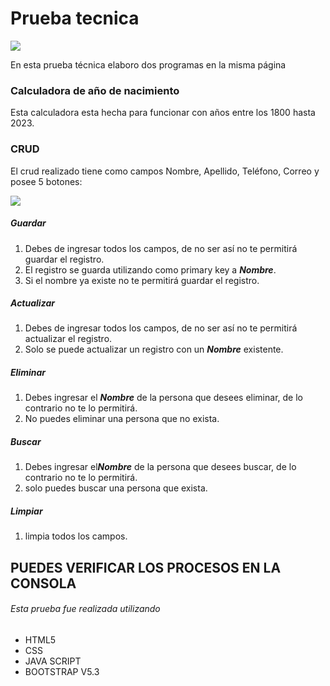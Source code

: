 # Prueba tecnica 
![](https://firebasestorage.googleapis.com/v0/b/pruebas-adcc0.appspot.com/o/image-removebg-preview.png?alt=media&token=2957a1e5-cd8c-4f39-bc7e-1ebb1b1587de)

En esta prueba técnica elaboro dos programas en la misma página

### Calculadora de año de nacimiento

Esta calculadora  esta hecha para funcionar con años entre los 1800 hasta 2023.

### CRUD

El crud realizado tiene como campos Nombre, Apellido, Teléfono, Correo y posee 5 botones:

![](https://firebasestorage.googleapis.com/v0/b/pruebas-adcc0.appspot.com/o/Captura%20de%20pantalla%202023-04-19%20125244.png?alt=media&token=f9462044-788a-4710-bf62-17949499a6a9)

##### Guardar 
1.  Debes de ingresar todos los campos, de no ser así no te permitirá guardar el registro.
2. El registro se guarda utilizando como primary key a ***Nombre***.
3. Si el nombre ya existe no te permitirá guardar el registro.

##### Actualizar
1. Debes de ingresar todos los campos, de no ser así no te permitirá actualizar el registro.
2. Solo se puede actualizar un registro con un ***Nombre*** existente.

##### Eliminar
1. Debes ingresar el ***Nombre*** de la persona que desees eliminar, de lo contrario no te lo permitirá.
2. No puedes eliminar una persona que no exista.
##### Buscar
1. Debes ingresar el***Nombre*** de la persona que desees buscar, de lo contrario no te lo permitirá.
2. solo puedes buscar una persona que exista.
##### Limpiar
1. limpia todos los campos.

## PUEDES VERIFICAR LOS PROCESOS EN LA CONSOLA

###### Esta prueba fue realizada utilizando
- HTML5
- CSS
- JAVA SCRIPT
- BOOTSTRAP V5.3
